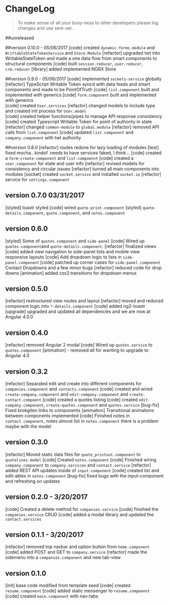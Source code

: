 # ChangeLog 
>To make sense of all your busy-ness to other developers please log changes and use sem-ver. 

##unreleased

##version 0.10.0 - 05/06/2017
[code] created `dynamic-forms.module` and `WrittableStateTokenService` and `Store.Module`
[refactor] upgraded twt into WritableStateToken and made a one data flow from smart components to structural components 
[code] built `session.reducer`, `user.reducer`, `crm.reducer`
[library] added implemented NGRX Store

##version 0.9.0 - 05/06/2017
[code] implemented `sockets-service` globally
[refactor] TypeScript Writable Token syncd with data feeds and smart components and made to be PointOfTruth
[code] `list.component` built and implemented with generics 
[code] `form.component` built and implemented with generics  
[code] created `User.services`
[refactor] changed models to include type and created init process for `User.model`  
[code] created helper functions/pipes to manage API response consistency
[code] created Typescript Writable Token <TWT> for point of authority in state
[refactor] changed `common-module` to `global.module`
[refactor] removed API calls from `list.component`
[code] updated `list.component` and `company.component` with twt authority
 

##version 0.8.0
[refactor] routes redone for lazy loading of modules
[test] fixed mocha.. kindof. needs to have services faked, I think...
[code] created a `form-create-component` and `list-compoennt`
[code] created a `user.component` for state and user info
[refactor] revised models for consistency and circular issues
[refactor] turned all main components into modules
[socket] created `socket.service` and installed `socket.io`
[refactor] service for `settings.component`

## version 0.7.0 03/31/2017
[styled] toastr styled
[code] wired `quote-print.component`
[styled] `quote-details.component`, `quote.component`, and `notes.component`

## version 0.6.0
[styled] Some of `quotes.component` and `side-panel`
[code] Wired up `quotes.component`and `quote-details.component`.
[refactor] finalized views
[code] added view navigation to side-panel lists and mobile view responsive layouts
[code] Add dropdown logic to lists in `side-panel.component`
[code] patched up corner cases for `side-panel.component` Contact Dropdowns and a few minor bugs 
[refactor] reduced code for drop downs
[animation] added css3 transitions for dropdown menus

## version 0.5.0
[refactor] restructured view routes and layout
[refactor] moved and reduced component logic into `*-details.component`
[code] added ng2-toastr
[upgrade] upgraded and updated all dependencies and we are now at Angular 4.0.0

## version 0.4.0
[refactor] removed Angular 2 modal
[code] Wired up `quotes.service` to `quotes.component`
[animation] - removed all for wanting to upgrade to Angular 4.0

## version 0.3.2
[refactor] Separated edit and create into different components for `companies.component` and `contacts.component`
[code] created and wired `create-company.component` and `edit-company.component` and `create-contact.compoent`
[code] created a quotes listing
[code] created `edit-company.component`, `create-quotes.component` and `quotes.service`
[bug-fix] Fixed brokgiten links to components
[animation] Transitional animations between components implemented
[code] Finished notes in `contact.component`, notes almost list in `notes.component` there is a problem maybe with the model

## version 0.3.0
[refactor] Moved static data files for `quote_printout.component` to `quotelines.model`
[code] Created `notes.component`
[code] Finished wiring `company.component` to `company.services` and `contact.service`
[refactor] added REST API updates inside of `input.component`
[code] created list and edit-ables in `notes.component`
[bug-fix] fixed bugs with the input-component and refreshing on updates

## version 0.2.0 - 3/20/2017

[code] Created a delete method for `companies.service`
[code] finished the `companies.service` CRUD
[code] added a modal library and updated the `contact.services`

## version 0.1.1 - 3/20/2017

[refactor] removed top navbar and option button from `home.component`
[code] added POST and GET to `company.service`
[refactor] made the sidemenu into a `companies.component` and new tab-view

## version 0.1.0

[init] base code modified from template seed
[code] created `resume.component`
[code] added static messenger to `resume.compoennt`
[code] created `main.component` with nav-tabs